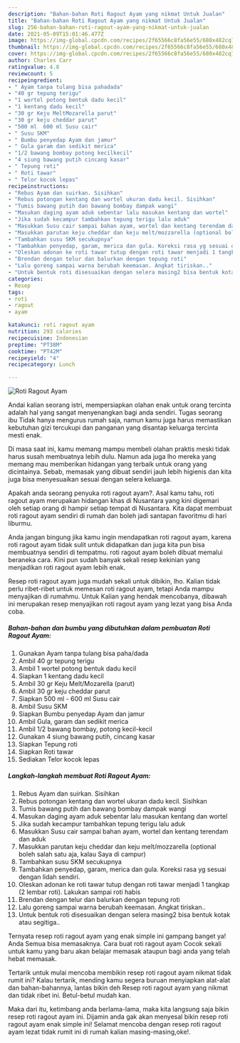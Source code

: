 ```yaml
---
description: "Bahan-bahan Roti Ragout Ayam yang nikmat Untuk Jualan"
title: "Bahan-bahan Roti Ragout Ayam yang nikmat Untuk Jualan"
slug: 256-bahan-bahan-roti-ragout-ayam-yang-nikmat-untuk-jualan
date: 2021-05-09T15:01:46.477Z
image: https://img-global.cpcdn.com/recipes/2f65566c8fa56e55/680x482cq70/roti-ragout-ayam-foto-resep-utama.jpg
thumbnail: https://img-global.cpcdn.com/recipes/2f65566c8fa56e55/680x482cq70/roti-ragout-ayam-foto-resep-utama.jpg
cover: https://img-global.cpcdn.com/recipes/2f65566c8fa56e55/680x482cq70/roti-ragout-ayam-foto-resep-utama.jpg
author: Charles Carr
ratingvalue: 4.8
reviewcount: 5
recipeingredient:
- " Ayam tanpa tulang bisa pahadada"
- "40 gr tepung terigu"
- "1 wortel potong bentuk dadu kecil"
- "1 kentang dadu kecil"
- "30 gr Keju MeltMozarella parut"
- "30 gr keju cheddar parut"
- "500 ml  600 ml Susu cair"
- " Susu SKM"
- " Bumbu penyedap Ayam dan jamur"
- " Gula garam dan sedikit merica"
- "1/2 bawang bombay potong kecilkecil"
- "4 siung bawang putih cincang kasar"
- " Tepung roti"
- " Roti tawar"
- " Telor kocok lepas"
recipeinstructions:
- "Rebus Ayam dan suirkan. Sisihkan"
- "Rebus potongan kentang dan wortel ukuran dadu kecil. Sisihkan"
- "Tumis bawang putih dan bawang bombay dampak wangi"
- "Masukan daging ayam aduk sebentar lalu masukan kentang dan wortel"
- "Jika sudah kecampur tambahkan tepung terigu lalu aduk"
- "Masukkan Susu cair sampai bahan ayam, wortel dan kentang terendam dan aduk"
- "Masukkan parutan keju cheddar dan keju melt/mozzarella (optional boleh salah satu aja, kalau Saya di campur)"
- "Tambahkan susu SKM secukupnya"
- "Tambahkan penyedap, garam, merica dan gula. Koreksi rasa yg sesuai dengan lidah sendiri."
- "Oleskan adonan ke roti tawar tutup dengan roti tawar menjadi 1 tangkap (2 lembar roti). Lakukan sampai roti habis"
- "Brendan dengan telur dan balurkan dengan tepung roti"
- "Lalu goreng sampai warna berubah keemasan. Angkat tiriskan.."
- "Untuk bentuk roti disesuaikan dengan selera masing2 bisa bentuk kotak atau segitiga.."
categories:
- Resep
tags:
- roti
- ragout
- ayam

katakunci: roti ragout ayam 
nutrition: 293 calories
recipecuisine: Indonesian
preptime: "PT38M"
cooktime: "PT42M"
recipeyield: "4"
recipecategory: Lunch

---
```



![Roti Ragout Ayam](https://img-global.cpcdn.com/recipes/2f65566c8fa56e55/680x482cq70/roti-ragout-ayam-foto-resep-utama.jpg)

Andai kalian seorang istri, mempersiapkan olahan enak untuk orang tercinta adalah hal yang sangat menyenangkan bagi anda sendiri. Tugas seorang ibu Tidak hanya mengurus rumah saja, namun kamu juga harus memastikan kebutuhan gizi tercukupi dan panganan yang disantap keluarga tercinta mesti enak.

Di masa  saat ini, kamu memang mampu membeli olahan praktis meski tidak harus susah membuatnya lebih dulu. Namun ada juga lho mereka yang memang mau memberikan hidangan yang terbaik untuk orang yang dicintainya. Sebab, memasak yang dibuat sendiri jauh lebih higienis dan kita juga bisa menyesuaikan sesuai dengan selera keluarga. 



Apakah anda seorang penyuka roti ragout ayam?. Asal kamu tahu, roti ragout ayam merupakan hidangan khas di Nusantara yang kini digemari oleh setiap orang di hampir setiap tempat di Nusantara. Kita dapat membuat roti ragout ayam sendiri di rumah dan boleh jadi santapan favoritmu di hari liburmu.

Anda jangan bingung jika kamu ingin mendapatkan roti ragout ayam, karena roti ragout ayam tidak sulit untuk didapatkan dan juga kita pun bisa membuatnya sendiri di tempatmu. roti ragout ayam boleh dibuat memalui beraneka cara. Kini pun sudah banyak sekali resep kekinian yang menjadikan roti ragout ayam lebih enak.

Resep roti ragout ayam juga mudah sekali untuk dibikin, lho. Kalian tidak perlu ribet-ribet untuk memesan roti ragout ayam, tetapi Anda mampu menyajikan di rumahmu. Untuk Kalian yang hendak mencobanya, dibawah ini merupakan resep menyajikan roti ragout ayam yang lezat yang bisa Anda coba.

<!--inarticleads1-->

##### Bahan-bahan dan bumbu yang dibutuhkan dalam pembuatan Roti Ragout Ayam:

1. Gunakan  Ayam tanpa tulang bisa paha/dada
1. Ambil 40 gr tepung terigu
1. Ambil 1 wortel potong bentuk dadu kecil
1. Siapkan 1 kentang dadu kecil
1. Ambil 30 gr Keju Melt/Mozarella (parut)
1. Ambil 30 gr keju cheddar parut
1. Siapkan 500 ml - 600 ml Susu cair
1. Ambil  Susu SKM
1. Siapkan  Bumbu penyedap Ayam dan jamur
1. Ambil  Gula, garam dan sedikit merica
1. Ambil 1/2 bawang bombay, potong kecil-kecil
1. Gunakan 4 siung bawang putih, cincang kasar
1. Siapkan  Tepung roti
1. Siapkan  Roti tawar
1. Sediakan  Telor kocok lepas




<!--inarticleads2-->

##### Langkah-langkah membuat Roti Ragout Ayam:

1. Rebus Ayam dan suirkan. Sisihkan
1. Rebus potongan kentang dan wortel ukuran dadu kecil. Sisihkan
1. Tumis bawang putih dan bawang bombay dampak wangi
1. Masukan daging ayam aduk sebentar lalu masukan kentang dan wortel
1. Jika sudah kecampur tambahkan tepung terigu lalu aduk
1. Masukkan Susu cair sampai bahan ayam, wortel dan kentang terendam dan aduk
1. Masukkan parutan keju cheddar dan keju melt/mozzarella (optional boleh salah satu aja, kalau Saya di campur)
1. Tambahkan susu SKM secukupnya
1. Tambahkan penyedap, garam, merica dan gula. Koreksi rasa yg sesuai dengan lidah sendiri.
1. Oleskan adonan ke roti tawar tutup dengan roti tawar menjadi 1 tangkap (2 lembar roti). Lakukan sampai roti habis
1. Brendan dengan telur dan balurkan dengan tepung roti
1. Lalu goreng sampai warna berubah keemasan. Angkat tiriskan..
1. Untuk bentuk roti disesuaikan dengan selera masing2 bisa bentuk kotak atau segitiga..




Ternyata resep roti ragout ayam yang enak simple ini gampang banget ya! Anda Semua bisa memasaknya. Cara buat roti ragout ayam Cocok sekali untuk kamu yang baru akan belajar memasak ataupun bagi anda yang telah hebat memasak.

Tertarik untuk mulai mencoba membikin resep roti ragout ayam nikmat tidak rumit ini? Kalau tertarik, mending kamu segera buruan menyiapkan alat-alat dan bahan-bahannya, lantas bikin deh Resep roti ragout ayam yang nikmat dan tidak ribet ini. Betul-betul mudah kan. 

Maka dari itu, ketimbang anda berlama-lama, maka kita langsung saja bikin resep roti ragout ayam ini. Dijamin anda gak akan menyesal bikin resep roti ragout ayam enak simple ini! Selamat mencoba dengan resep roti ragout ayam lezat tidak rumit ini di rumah kalian masing-masing,oke!.

